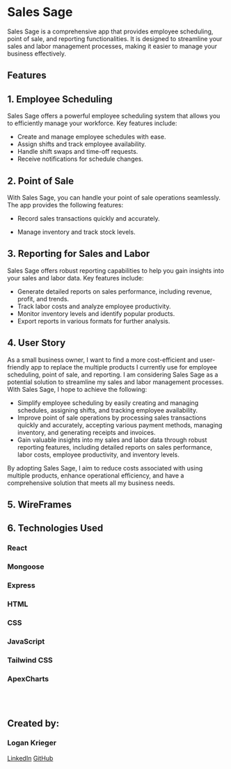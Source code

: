 # Sales Sage

Sales Sage is a comprehensive app that provides employee scheduling, point of sale, and reporting functionalities. It is designed to streamline your sales and labor management processes, making it easier to manage your business effectively.

## Features

## 1. Employee Scheduling

Sales Sage offers a powerful employee scheduling system that allows you to efficiently manage your workforce. Key features include:

- Create and manage employee schedules with ease.
- Assign shifts and track employee availability.
- Handle shift swaps and time-off requests.
- Receive notifications for schedule changes.

## 2. Point of Sale

With Sales Sage, you can handle your point of sale operations seamlessly. The app provides the following features:

- Record sales transactions quickly and accurately.
<!-- - Accept various payment methods, including cash, credit cards, and mobile payments. -->
- Manage inventory and track stock levels.
<!-- - Generate receipts and invoices for customers. -->

## 3. Reporting for Sales and Labor

Sales Sage offers robust reporting capabilities to help you gain insights into your sales and labor data. Key features include:

- Generate detailed reports on sales performance, including revenue, profit, and trends.
- Track labor costs and analyze employee productivity.
- Monitor inventory levels and identify popular products.
- Export reports in various formats for further analysis.

## 4. User Story

As a small business owner, I want to find a more cost-efficient and user-friendly app to replace the multiple products I currently use for employee scheduling, point of sale, and reporting. I am considering Sales Sage as a potential solution to streamline my sales and labor management processes. With Sales Sage, I hope to achieve the following:

- Simplify employee scheduling by easily creating and managing schedules, assigning shifts, and tracking employee availability.
- Improve point of sale operations by processing sales transactions quickly and accurately, accepting various payment methods, managing inventory, and generating receipts and invoices.
- Gain valuable insights into my sales and labor data through robust reporting features, including detailed reports on sales performance, labor costs, employee productivity, and inventory levels.

By adopting Sales Sage, I aim to reduce costs associated with using multiple products, enhance operational efficiency, and have a comprehensive solution that meets all my business needs.

## 5. WireFrames


## 6. Technologies Used
### React
### Mongoose
### Express
### HTML
### CSS
### JavaScript
### Tailwind CSS
### ApexCharts

<br>
<br>




##  Created by:
###  Logan Krieger
<a href= "www.linkedin.com/in/logankrieger">LinkedIn</a>
<a href= "www.github.com/logankrieger317">GitHub</a>